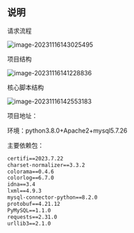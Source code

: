 ## 说明

请求流程

![image-20231116143025495](https://s2.loli.net/2023/11/16/zCP3apomwgvYcuy.png)

项目结构

![image-20231116141228836](https://s2.loli.net/2023/11/16/thWg5ModHOj764n.png)

核心脚本结构

![image-20231116142553183](https://s2.loli.net/2023/11/16/A71SGMweYHLKbn5.png)

项目地址：

环境：python3.8.0+Apache2+mysql5.7.26

主要依赖包：

```requirements.txt
certifi==2023.7.22
charset-normalizer==3.3.2
colorama==0.4.6
colorlog==6.7.0
idna==3.4
lxml==4.9.3
mysql-connector-python==8.2.0
protobuf==4.21.12
PyMySQL==1.1.0
requests==2.31.0
urllib3==2.1.0
```